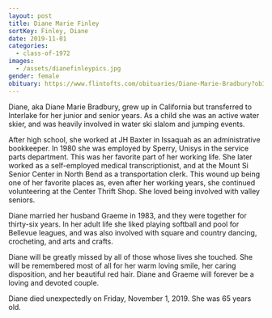 ```yaml
---
layout: post
title: Diane Marie Finley
sortKey: Finley, Diane
date: 2019-11-01
categories:
  - class-of-1972
images:
  - /assets/dianefinleypics.jpg
gender: female
obituary: https://www.flintofts.com/obituaries/Diane-Marie-Bradbury?obId=8842338
---
```

Diane, aka Diane Marie Bradbury, grew up in California but transferred to Interlake for her junior and senior years. As a child she was an active water skier, and was heavily involved in water ski slalom and jumping events.

After high school, she worked at JH Baxter in Issaquah as an administrative bookkeeper. In 1980 she was employed by Sperry, Unisys in the service parts department. This was her favorite part of her working life. She later worked as a self-employed medical transcriptionist, and at the Mount Si Senior Center in North Bend as a transportation clerk. This wound up being one of her favorite places as, even after her working years, she continued volunteering at the Center Thrift Shop. She loved being involved with valley seniors. 

Diane married her husband Graeme in 1983, and they were together for thirty-six years. In her adult life she liked playing softball and pool for Bellevue leagues, and was also involved with square and country dancing, crocheting, and arts and crafts. 

Diane will be greatly missed by all of those whose lives she touched. She will be remembered most of all for her warm loving smile, her caring disposition, and her beautiful red hair. Diane and Graeme will forever be a loving and devoted couple. 

Diane died unexpectedly on Friday, November 1, 2019. She was 65 years old.